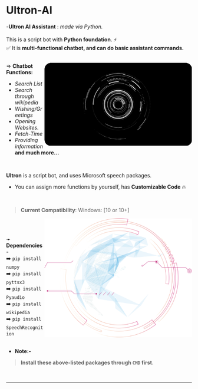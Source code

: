 # Ultron-AI
-**Ultron AI Assistant** : *made via Python.*
<br>
<br>
This is a script bot with **Python foundation**. ⚡ <br>
✅ It is **multi-functional chatbot, and can do basic assistant commands.** <br>
<br>

<img align="right" alt="Coding" width="400" src="https://raw.githubusercontent.com/Xenometon/Ultron-AI/main/Hud_Ultron-AI.gif">

⇒ **Chatbot Functions:**
<br>
 - *Search List*
 - *Search through wikipedia*
 - *Wishing/Greetings*
 - *Opening Websites.*
 - *Fetch-Time*
 - *Providing information*<br>
  **and much more...**


<br>

**Ultron** is a script bot, and uses Microsoft speech packages.
<br>

- You can assign more functions by yourself, has **Customizable Code**  🔥
<br>

> **Current Compatibility**: Windows: [10 or 10+]

<img align="right" alt="Coding" width="400" src="https://raw.githubusercontent.com/Xenometon/Ultron-AI/main/Engine-2.png">
<br>
<br>

➛ **Dependencies-**   
➡️ `pip install numpy`             <br>
➡️ `pip install pyttsx3`           <br> 
➡️ `pip install Pyaudio`           <br>
➡️ `pip install wikipedia`         <br>
➡️ `pip install SpeechRecognition` 
<br>
<br>
* **Note:-**<br>
> **Install these above-listed packages through `CMD` first.**
<br>

-----------------

